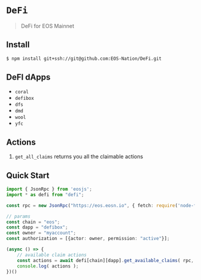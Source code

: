 # `DeFi`

> DeFi for EOS Mainnet

## Install

```bash
$ npm install git+ssh://git@github.com:EOS-Nation/DeFi.git
```

## DeFI dApps

- `coral`
- `defibox`
- `dfs`
- `dmd`
- `wool`
- `yfc`

## Actions

1. `get_all_claims` returns you all the claimable actions

## Quick Start

```ts
import { JsonRpc } from 'eosjs';
import * as defi from "defi";

const rpc = new JsonRpc("https://eos.eosn.io", { fetch: require('node-fetch') });

// params
const chain = "eos";
const dapp = "defibox";
const owner = "myaccount";
const authorization = [{actor: owner, permission: "active"}];

(async () => {
    // available claim actions
    const actions = await defi[chain][dapp].get_available_claims( rpc, owner, authorization );
    console.log( actions );
})()
```
